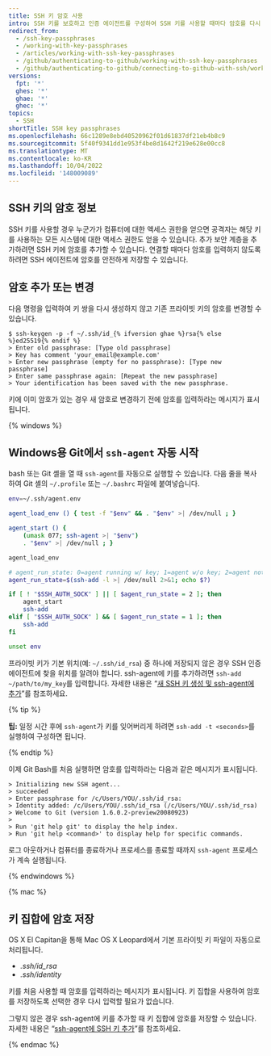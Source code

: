 ```yaml
---
title: SSH 키 암호 사용
intro: SSH 키를 보호하고 인증 에이전트를 구성하여 SSH 키를 사용할 때마다 암호를 다시 입력할 필요가 없도록 할 수 있습니다.
redirect_from:
  - /ssh-key-passphrases
  - /working-with-key-passphrases
  - /articles/working-with-ssh-key-passphrases
  - /github/authenticating-to-github/working-with-ssh-key-passphrases
  - /github/authenticating-to-github/connecting-to-github-with-ssh/working-with-ssh-key-passphrases
versions:
  fpt: '*'
  ghes: '*'
  ghae: '*'
  ghec: '*'
topics:
  - SSH
shortTitle: SSH key passphrases
ms.openlocfilehash: 66c1289e8ebd40520962f01d61837df21eb4b8c9
ms.sourcegitcommit: 5f40f9341dd1e953f4be8d1642f219e628e00cc8
ms.translationtype: MT
ms.contentlocale: ko-KR
ms.lasthandoff: 10/04/2022
ms.locfileid: '148009089'
---
```

## SSH 키의 암호 정보

SSH 키를 사용할 경우 누군가가 컴퓨터에 대한 액세스 권한을 얻으면 공격자는 해당 키를 사용하는 모든 시스템에 대한 액세스 권한도 얻을 수 있습니다. 추가 보안 계층을 추가하려면 SSH 키에 암호를 추가할 수 있습니다. 연결할 때마다 암호를 입력하지 않도록 하려면 SSH 에이전트에 암호를 안전하게 저장할 수 있습니다.

## 암호 추가 또는 변경

다음 명령을 입력하여 키 쌍을 다시 생성하지 않고 기존 프라이빗 키의 암호를 변경할 수 있습니다.

```shell
$ ssh-keygen -p -f ~/.ssh/id_{% ifversion ghae %}rsa{% else %}ed25519{% endif %}
> Enter old passphrase: [Type old passphrase]
> Key has comment 'your_email@example.com'
> Enter new passphrase (empty for no passphrase): [Type new passphrase]
> Enter same passphrase again: [Repeat the new passphrase]
> Your identification has been saved with the new passphrase.
```

키에 이미 암호가 있는 경우 새 암호로 변경하기 전에 암호를 입력하라는 메시지가 표시됩니다.

{% windows %}

## Windows용 Git에서 `ssh-agent` 자동 시작

bash 또는 Git 셸을 열 때 `ssh-agent`를 자동으로 실행할 수 있습니다. 다음 줄을 복사하여 Git 셸의 `~/.profile` 또는 `~/.bashrc` 파일에 붙여넣습니다.

``` bash
env=~/.ssh/agent.env

agent_load_env () { test -f "$env" && . "$env" >| /dev/null ; }

agent_start () {
    (umask 077; ssh-agent >| "$env")
    . "$env" >| /dev/null ; }

agent_load_env

# agent_run_state: 0=agent running w/ key; 1=agent w/o key; 2=agent not running
agent_run_state=$(ssh-add -l >| /dev/null 2>&1; echo $?)

if [ ! "$SSH_AUTH_SOCK" ] || [ $agent_run_state = 2 ]; then
    agent_start
    ssh-add
elif [ "$SSH_AUTH_SOCK" ] && [ $agent_run_state = 1 ]; then
    ssh-add
fi

unset env
```

프라이빗 키가 기본 위치(예: `~/.ssh/id_rsa`) 중 하나에 저장되지 않은 경우 SSH 인증 에이전트에 찾을 위치를 알려야 합니다. ssh-agent에 키를 추가하려면 `ssh-add ~/path/to/my_key`를 입력합니다. 자세한 내용은 “[새 SSH 키 생성 및 ssh-agent에 추가](/articles/generating-a-new-ssh-key-and-adding-it-to-the-ssh-agent/)”를 참조하세요.

{% tip %}

**팁:** 일정 시간 후에 `ssh-agent`가 키를 잊어버리게 하려면 `ssh-add -t <seconds>`를 실행하여 구성하면 됩니다.

{% endtip %}

이제 Git Bash를 처음 실행하면 암호를 입력하라는 다음과 같은 메시지가 표시됩니다.

```shell
> Initializing new SSH agent...
> succeeded
> Enter passphrase for /c/Users/YOU/.ssh/id_rsa:
> Identity added: /c/Users/YOU/.ssh/id_rsa (/c/Users/YOU/.ssh/id_rsa)
> Welcome to Git (version 1.6.0.2-preview20080923)
>
> Run 'git help git' to display the help index.
> Run 'git help <command>' to display help for specific commands.
```

로그 아웃하거나 컴퓨터를 종료하거나 프로세스를 종료할 때까지 `ssh-agent` 프로세스가 계속 실행됩니다.

{% endwindows %}

{% mac %}

## 키 집합에 암호 저장

OS X El Capitan을 통해 Mac OS X Leopard에서 기본 프라이빗 키 파일이 자동으로 처리됩니다.

- *.ssh/id_rsa*
- *.ssh/identity*

키를 처음 사용할 때 암호를 입력하라는 메시지가 표시됩니다. 키 집합을 사용하여 암호를 저장하도록 선택한 경우 다시 입력할 필요가 없습니다.

그렇지 않은 경우 ssh-agent에 키를 추가할 때 키 집합에 암호를 저장할 수 있습니다. 자세한 내용은 “[ssh-agent에 SSH 키 추가](/articles/generating-a-new-ssh-key-and-adding-it-to-the-ssh-agent#adding-your-ssh-key-to-the-ssh-agent)”를 참조하세요.

{% endmac %}
